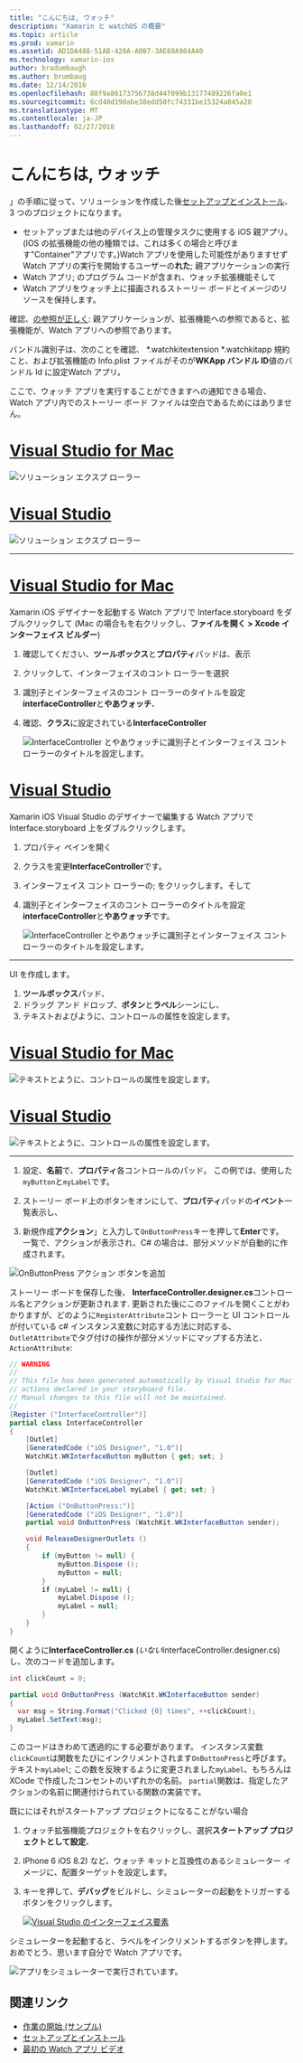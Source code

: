 ```yaml
---
title: "こんにちは, ウォッチ"
description: "Xamarin と watchOS の概要"
ms.topic: article
ms.prod: xamarin
ms.assetid: AD1DA488-51AB-420A-A0B7-3AE69A964A40
ms.technology: xamarin-ios
author: bradumbaugh
ms.author: brumbaug
ms.date: 12/14/2016
ms.openlocfilehash: 88f9a86173756738d44f099b13177489226fa0e1
ms.sourcegitcommit: 6cd40d190abe38edd50fc74331be15324a845a28
ms.translationtype: MT
ms.contentlocale: ja-JP
ms.lasthandoff: 02/27/2018
---
```

# <a name="hello-watch"></a>こんにちは, ウォッチ

」の手順に従って、ソリューションを作成した後[セットアップとインストール](~/ios/watchos/get-started/installation.md)、3 つのプロジェクトになります。

- セットアップまたは他のデバイス上の管理タスクに使用する iOS 親アプリ。 (IOS の拡張機能の他の種類では、これは多くの場合と呼びます"Container"アプリです。)Watch アプリを使用した可能性がありますせず Watch アプリの実行を開始するユーザーの**れた**; 親アプリケーションの実行
- Watch アプリ; のプログラム コードが含まれ、ウォッチ拡張機能そして
- Watch アプリをウォッチ上に描画されるストーリー ボードとイメージのリソースを保持します。

確認、[の参照が正しく](~/ios/watchos/get-started/project-references.md): 親アプリケーションが、拡張機能への参照であると、拡張機能が、Watch アプリへの参照であります。

バンドル識別子は、次のことを確認、 \*.watchkitextension \*.watchkitapp 規約こと、および拡張機能の Info.plist ファイルがそのが**WKApp バンドル ID**値のバンドル Id に設定Watch アプリ。

ここで、ウォッチ アプリを実行することができますへの通知できる場合、Watch アプリ内でのストーリー ボード ファイルは空白であるためにはありません。

# <a name="visual-studio-for-mactabvsmac"></a>[Visual Studio for Mac](#tab/vsmac)

![](hello-watch-images/projectstructure.png "ソリューション エクスプ ローラー")

# <a name="visual-studiotabvswin"></a>[Visual Studio](#tab/vswin)

![](hello-watch-images/vs-projectstructure.png "ソリューション エクスプ ローラー")

-----

# <a name="visual-studio-for-mactabvsmac"></a>[Visual Studio for Mac](#tab/vsmac)
    
Xamarin iOS デザイナーを起動する Watch アプリで Interface.storyboard をダブルクリックして (Mac の場合もを右クリックし、**ファイルを開く > Xcode インターフェイス ビルダー**)


1.  確認してください、**ツールボックス**と**プロパティ**パッドは、表示
1.  クリックして、インターフェイスのコント ローラーを選択
1.  識別子とインターフェイスのコント ローラーのタイトルを設定**interfaceController**と**やあウォッチ**、
1.  確認、**クラス**に設定されている**InterfaceController**

    ![](hello-watch-images/interfacecontrollerattributes.png "InterfaceController とやあウォッチに識別子とインターフェイス コント ローラーのタイトルを設定します。")

# <a name="visual-studiotabvswin"></a>[Visual Studio](#tab/vswin)

Xamarin iOS Visual Studio のデザイナーで編集する Watch アプリで Interface.storyboard 上をダブルクリックします。

1.  プロパティ ペインを開く
1.  クラスを変更**InterfaceController**です。
1.  インターフェイス コント ローラーの; をクリックします。そして
1.  識別子とインターフェイスのコント ローラーのタイトルを設定**interfaceController**と**やあウォッチ**です。

    ![](hello-watch-images/vs-interfacecontrollerattributes.png "InterfaceController とやあウォッチに識別子とインターフェイス コント ローラーのタイトルを設定します。")

-----


UI を作成します。

1. **ツールボックス**パッド、
1. ドラッグ アンド ドロップ、**ボタン**と**ラベル**シーンにし、
1. テキストおよびように、コントロールの属性を設定します。

# <a name="visual-studio-for-mactabvsmac"></a>[Visual Studio for Mac](#tab/vsmac)

![](hello-watch-images/draganddrop.png "テキストとように、コントロールの属性を設定します。")

# <a name="visual-studiotabvswin"></a>[Visual Studio](#tab/vswin)

![](hello-watch-images/vs-draganddrop.png "テキストとように、コントロールの属性を設定します。")

-----

1. 設定、**名前**で、**プロパティ**各コントロールのパッド。 この例では、使用した`myButton`と`myLabel`です。

1. ストーリー ボード上のボタンをオンにして、**プロパティ**パッドの**イベント**一覧表示し、

1. 新規作成**アクション**」と入力して`OnButtonPress`キーを押して**Enter**です。
  一覧で、アクションが表示され、C# の場合は、部分メソッドが自動的に作成されます。

![](hello-watch-images/buttonaction.png "OnButtonPress アクション ボタンを追加")

ストーリー ボードを保存した後、 **InterfaceController.designer.cs**コントロール名とアクションが更新されます. 更新された後にこのファイルを開くことがわかりますが、どのように`RegisterAttribute`コント ローラーと UI コントロールが付いている c# インスタンス変数に対応する方法に対応する、`OutletAttribute`でタグ付けの操作が部分メソッドにマップする方法と、 `ActionAttribute`:

```csharp
// WARNING
//
// This file has been generated automatically by Visual Studio for Mac from the outlets and
// actions declared in your storyboard file.
// Manual changes to this file will not be maintained.
//
[Register ("InterfaceController")]
partial class InterfaceController
{
    [Outlet]
    [GeneratedCode ("iOS Designer", "1.0")]
    WatchKit.WKInterfaceButton myButton { get; set; }

    [Outlet]
    [GeneratedCode ("iOS Designer", "1.0")]
    WatchKit.WKInterfaceLabel myLabel { get; set; }

    [Action ("OnButtonPress:")]
    [GeneratedCode ("iOS Designer", "1.0")]
    partial void OnButtonPress (WatchKit.WKInterfaceButton sender);

    void ReleaseDesignerOutlets ()
    {
        if (myButton != null) {
            myButton.Dispose ();
            myButton = null;
        }
        if (myLabel != null) {
            myLabel.Dispose ();
            myLabel = null;
        }
    }
}
```

開くように**InterfaceController.cs** (*いない*InterfaceController.designer.cs) し、次のコードを追加します。

```csharp
int clickCount = 0;

partial void OnButtonPress (WatchKit.WKInterfaceButton sender)
{
  var msg = String.Format("Clicked {0} times", ++clickCount);
  myLabel.SetText(msg);
}

```

このコードはきわめて透過的にする必要があります。 インスタンス変数`clickCount`は関数をたびにインクリメントされます`OnButtonPress`と呼びます。 テキスト`myLabel`; この数を反映するように変更されました`myLabel`、もちろんは XCode で作成したコンセントのいずれかの名前。 `partial`関数は、指定したアクションの名前に関連付けられている関数の実装です。

既ににはそれがスタートアップ プロジェクトになることがない場合

1. ウォッチ拡張機能プロジェクトを右クリックし、選択**スタートアップ プロジェクトとして設定**、

1. IPhone 6 iOS 8.2) など、ウォッチ キットと互換性のあるシミュレーター イメージに、配置ターゲットを設定します。

1. キーを押して、**デバッグ**をビルドし、シミュレーターの起動をトリガーするボタンをクリックします。

    [ ![](hello-watch-images/readytodebug-sml.png "Visual Studio のインターフェイス要素")](hello-watch-images/readytodebug.png)

シミュレーターを起動すると、ラベルをインクリメントするボタンを押します。
おめでとう、思います自分で Watch アプリです。

![](hello-watch-images/running.png "アプリをシミュレーターで実行されています。")


## <a name="related-links"></a>関連リンク

- [作業の開始 (サンプル)](https://developer.xamarin.com/samples/monotouch/WatchKit/GettingStarted/)
- [セットアップとインストール](~/ios/watchos/get-started/installation.md)
- [最初の Watch アプリ ビデオ](http://blog.xamarin.com/your-first-watch-kit-app/)
